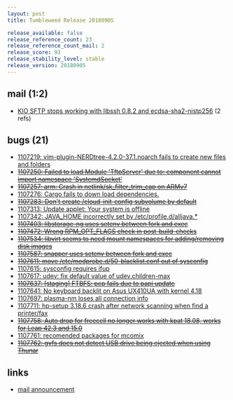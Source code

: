 ```yaml
---
layout: post
title: Tumbleweed Release 20180905

release_available: false
release_reference_count: 23
release_reference_count_mail: 2
release_score: 93
release_stability_level: stable
release_version: 20180905
---
```


## mail (1:2)

- [KIO SFTP stops working with libssh 0.8.2 and ecdsa-sha2-nistp256](https://lists.opensuse.org/opensuse-factory/2018-09/msg00048.html) (2 refs)

## bugs (21)

<!--more-->

- [1107219: vim-plugin-NERDtree-4.2.0-37.1.noarch fails to create new files and folders](https://bugzilla.opensuse.org/show_bug.cgi?id=1107219)
- ~~[1107250: Failed to load Module 'TftpServer' due to: component cannot import namespace 'SystemdSocket'](https://bugzilla.opensuse.org/show_bug.cgi?id=1107250)~~
- ~~[1107257: arm: Crash in netlink/sk_filter_trim_cap on ARMv7](https://bugzilla.opensuse.org/show_bug.cgi?id=1107257)~~
- [1107276: Cargo fails to down load dependencies.](https://bugzilla.opensuse.org/show_bug.cgi?id=1107276)
- ~~[1107283: Don't create /cloud-init-config subvolume by default](https://bugzilla.opensuse.org/show_bug.cgi?id=1107283)~~
- [1107313: Update applet: Your system is offline](https://bugzilla.opensuse.org/show_bug.cgi?id=1107313)
- [1107342: JAVA_HOME incorrectly set by /etc/profile.d/alljava.*](https://bugzilla.opensuse.org/show_bug.cgi?id=1107342)
- ~~[1107403: libstorage-ng uses setenv between fork and exec](https://bugzilla.opensuse.org/show_bug.cgi?id=1107403)~~
- ~~[1107472: Wrong RPM_OPT_FLAGS check in post-build-checks](https://bugzilla.opensuse.org/show_bug.cgi?id=1107472)~~
- ~~[1107534: libvirt seems to need mount namespaces for adding/removing disk images](https://bugzilla.opensuse.org/show_bug.cgi?id=1107534)~~
- ~~[1107587: snapper uses setenv between fork and exec](https://bugzilla.opensuse.org/show_bug.cgi?id=1107587)~~
- ~~[1107611: move /etc/modprobe.d/50-blacklist.conf out of sysconfig](https://bugzilla.opensuse.org/show_bug.cgi?id=1107611)~~
- [1107615: sysconfig requires ifup](https://bugzilla.opensuse.org/show_bug.cgi?id=1107615)
- [1107617: udev: fix default value of udev.children-max](https://bugzilla.opensuse.org/show_bug.cgi?id=1107617)
- ~~[1107637: \[staging\] FTBFS: pcp fails due to papi update](https://bugzilla.opensuse.org/show_bug.cgi?id=1107637)~~
- [1107641: No keyboard backlit on Asus UX410UA with kernel 4.18](https://bugzilla.opensuse.org/show_bug.cgi?id=1107641)
- [1107697: plasma-nm loses all connection info](https://bugzilla.opensuse.org/show_bug.cgi?id=1107697)
- [1107711: hp-setup 3.18.6 crash after network scanning when find a printer/fax](https://bugzilla.opensuse.org/show_bug.cgi?id=1107711)
- ~~[1107758: Auto drop for freecell no longer works with kpat 18.08, works for Leap 42.3 and 15.0](https://bugzilla.opensuse.org/show_bug.cgi?id=1107758)~~
- [1107761: recomended packages for mcomix](https://bugzilla.opensuse.org/show_bug.cgi?id=1107761)
- ~~[1107762: gvfs does not detect USB drive being ejected when using Thunar](https://bugzilla.opensuse.org/show_bug.cgi?id=1107762)~~



## links

- [mail announcement](https://lists.opensuse.org/opensuse-factory/2018-09/msg00034.html)
